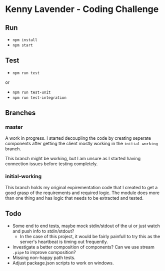 # Kenny Lavender - Coding Challenge

## Run

- `npm install`
- `npm start`

## Test

- `npm run test`

or 

- `npm run test-unit`
- `npm run test-integration`

## Branches

### master

A work in progress. I started decoupling the code by creating seperate components after getting the client mostly working in the `initial-working` branch.

This branch might be working, but I am unsure as I started having connection issues before testing completely.

### initial-working

This branch holds my original expirementation code that I created to get a good grasp of the requirements and required logic. The module does more than one thing and has logic that needs to be extracted and tested.

## Todo

- Some end to end tests, maybe mock stdin/stdout of the ui or just watch and push info to stdin/stdout?
  - In the case of this project, it would be fairly painfull to try this as the server's heartbeat is timing out frequently.
- Investigate a better composition of components? Can we use stream `.pipe` to improve composition?
- Missing non-happy path tests.
- Adjust package.json scripts to work on windows.